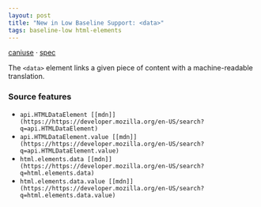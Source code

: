 ```yaml
---
layout: post
title: "New in Low Baseline Support: <data>"
tags: baseline-low html-elements
---
```


[caniuse](https://caniuse.com/?search=data) · [spec](https://html.spec.whatwg.org/multipage/text-level-semantics.html#the-data-element)

The `<data>` element links a given piece of content with a machine-readable translation.

### Source features

- ``api.HTMLDataElement [[mdn]](https://https://developer.mozilla.org/en-US/search?q=api.HTMLDataElement)``
- ``api.HTMLDataElement.value [[mdn]](https://https://developer.mozilla.org/en-US/search?q=api.HTMLDataElement.value)``
- ``html.elements.data [[mdn]](https://https://developer.mozilla.org/en-US/search?q=html.elements.data)``
- ``html.elements.data.value [[mdn]](https://https://developer.mozilla.org/en-US/search?q=html.elements.data.value)``
